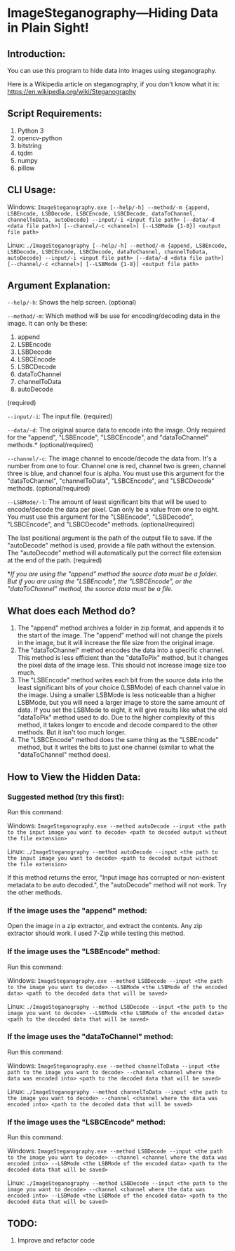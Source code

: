 # ImageSteganography—Hiding Data in Plain Sight!
## Introduction:

You can use this program to hide data into images using steganography.

Here is a Wikipedia article on steganography, if you don't know what it is:
https://en.wikipedia.org/wiki/Steganography

## Script Requirements:
1. Python 3
2. opencv-python
3. bitstring
4. tqdm
5. numpy
6. pillow

## CLI Usage:
Windows: `ImageSteganography.exe [--help/-h] --method/-m {append, LSBEncode, LSBDecode, LSBCEncode, LSBCDecode, dataToChannel, channelToData, autoDecode} --input/-i <input file path> [--data/-d <data file path>] [--channel/-c <channel>] [--LSBMode {1-8}] <output file path>`

Linux: `./ImageSteganography [--help/-h] --method/-m {append, LSBEncode, LSBDecode, LSBCEncode, LSBCDecode, dataToChannel, channelToData, autoDecode} --input/-i <input file path> [--data/-d <data file path>] [--channel/-c <channel>] [--LSBMode {1-8}] <output file path>`

## Argument Explanation:
`--help/-h`: Shows the help screen. (optional)

`--method/-m`: Which method will be use for encoding/decoding data in the image. It can only be these:
1. append
2. LSBEncode
3. LSBDecode
4. LSBCEncode
5. LSBCDecode
6. dataToChannel
7. channelToData
8. autoDecode

(required)

`--input/-i`: The input file. (required)

`--data/-d`: The original source data to encode into the image. Only required for the "append", "LSBEncode", "LSBCEncode", and "dataToChannel" methods.* (optional/required)

`--channel/-c`: The image channel to encode/decode the data from. It's a number from one to four. Channel one is red, channel two is green, channel three is blue, and channel four is alpha. You must use this argument for the "dataToChannel", "channelToData", "LSBCEncode", and "LSBCDecode" methods. (optional/required)

`--LSBMode/-l`: The amount of least significant bits that will be used to encode/decode the data per pixel. Can only be a value from one to eight. You must use this argument for the "LSBEncode", "LSBDecode", "LSBCEncode", and "LSBCDecode" methods. (optional/required)

The last positional argument is the path of the output file to save. If the "autoDecode" method is used, provide a file path without the extension. The "autoDecode" method will automatically put the correct file extension at the end of the path. (required)

\**If you are using the "append" method the source data must be a folder. But if you are using the "LSBEncode", the "LSBCEncode", or the "dataToChannel" method, the source data must be a file.*

## What does each Method do?
1. The "append" method archives a folder in zip format, and appends it to the start of the image. The "append" method will not change the pixels in the image, but it will increase the file size from the original image.
2. The "dataToChannel" method encodes the data into a specific channel. This method is less efficient than the "dataToPix" method, but it changes the pixel data of the image less. This should not increase image size too much.
3. The "LSBEncode" method writes each bit from the source data into the least significant bits of your choice (LSBMode) of each channel value in the image. Using a smaller LSBMode is less noticeable than a higher LSBMode, but you will need a larger image to store the same amount of data. If you set the LSBMode to eight, it will give results like what the old "dataToPix" method used to do. Due to the higher complexity of this method, it takes longer to encode and decode compared to the other methods. But it isn't too much longer.
4. The "LSBCEncode" method does the same thing as the "LSBEncode" method, but it writes the bits to just one channel (similar to what the "dataToChannel" method does).

## How to View the Hidden Data:

### Suggested method (try this first):
Run this command:

Windows: `ImageSteganography.exe --method autoDecode --input <the path to the input image you want to decode> <path to decoded output without the file extension>`

Linux: `./ImageSteganography --method autoDecode --input <the path to the input image you want to decode> <path to decoded output without the file extension>`

If this method returns the error, "Input image has corrupted or non-existent metadata to be auto decoded.", the "autoDecode" method will not work. Try the other methods.

### If the image uses the "append" method:
Open the image in a zip extractor, and extract the contents. Any zip extractor should work. I used 7-Zip while testing this method.

### If the image uses the "LSBEncode" method:
Run this command:

Windows: `ImageSteganography.exe --method LSBDecode --input <the path to the image you want to decode> --LSBMode <the LSBMode of the encoded data> <path to the decoded data that will be saved>`

Linux: `./ImageSteganography --method LSBDecode --input <the path to the image you want to decode> --LSBMode <the LSBMode of the encoded data> <path to the decoded data that will be saved>`

### If the image uses the "dataToChannel" method:
Run this command:

Windows: `ImageSteganography.exe --method channelToData --input <the path to the image you want to decode> --channel <channel where the data was encoded into> <path to the decoded data that will be saved>`

Linux: `./ImageSteganography --method channelToData --input <the path to the image you want to decode> --channel <channel where the data was encoded into> <path to the decoded data that will be saved>`

### If the image uses the "LSBCEncode" method:
Run this command:

Windows: `ImageSteganography.exe --method LSBDecode --input <the path to the image you want to decode> --channel <channel where the data was encoded into> --LSBMode <the LSBMode of the encoded data> <path to the decoded data that will be saved>`

Linux: `./ImageSteganography --method LSBDecode --input <the path to the image you want to decode> --channel <channel where the data was encoded into> --LSBMode <the LSBMode of the encoded data> <path to the decoded data that will be saved>`

## TODO:
1. Improve and refactor code

